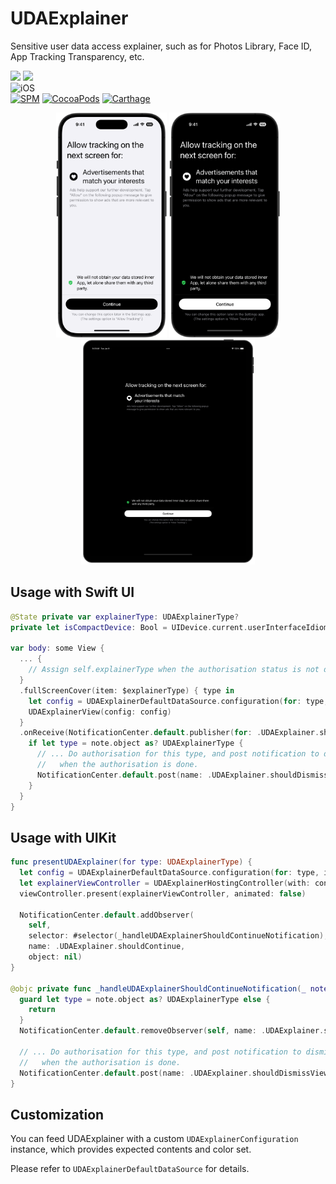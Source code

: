 # UDAExplainer

Sensitive user data access explainer, such as for Photos Library, Face ID, App Tracking Transparency, etc.

[![](https://img.shields.io/endpoint?url=https%3A%2F%2Fswiftpackageindex.com%2Fapi%2Fpackages%2FKjuly%2FUDAExplainer%2Fbadge%3Ftype%3Dswift-versions)](https://swiftpackageindex.com/Kjuly/UDAExplainer)
[![](https://img.shields.io/endpoint?url=https%3A%2F%2Fswiftpackageindex.com%2Fapi%2Fpackages%2FKjuly%2FUDAExplainer%2Fbadge%3Ftype%3Dplatforms)](https://swiftpackageindex.com/Kjuly/UDAExplainer)  
![iOS][iOS-Badge]  
[![SPM][SPM-Badge]][SPM-Link] [![CocoaPods][CocoaPods-Badge]][CocoaPods-Link] [![Carthage][Carthage-Badge]][Carthage-Link]

[iOS-Badge]: https://img.shields.io/badge/iOS-15.5%2B-blue?labelColor=00367A&color=3081D0

[SPM-Badge]: https://img.shields.io/github/v/tag/Kjuly/UDAExplainer?label=SPM&labelColor=2F4858&color=A8DF8E
[SPM-Link]: https://swiftpackageindex.com/Kjuly/UDAExplainer
[CocoaPods-Badge]: https://img.shields.io/cocoapods/v/UDAExplainer?label=CocoaPods&labelColor=2F4858&color=A8DF8E
[CocoaPods-Link]: https://cocoapods.org/pods/UDAExplainer
[Carthage-Badge]: https://img.shields.io/github/v/tag/Kjuly/UDAExplainer?label=Carthage&labelColor=2F4858&color=A8DF8E
[Carthage-Link]: https://swiftpackageindex.com/Kjuly/UDAExplainer


<div align="center">
<img src="https://raw.githubusercontent.com/Kjuly/preview/main/UDAExplainer/01.png" alt="iPhone Preview - Light" height="360" /> 
<img src="https://raw.githubusercontent.com/Kjuly/preview/main/UDAExplainer/02.png" alt="iPhone Preview - Dark" height="360" />
<img src="https://raw.githubusercontent.com/Kjuly/preview/main/UDAExplainer/iPad_01.png" alt="iPad Preview" height="360" />
</div>

## Usage with Swift UI

```Swift
@State private var explainerType: UDAExplainerType?
private let isCompactDevice: Bool = UIDevice.current.userInterfaceIdiom == .phone

var body: some View {
  ... {
    // Assign self.explainerType when the authorisation status is not determined.
  }
  .fullScreenCover(item: $explainerType) { type in
    let config = UDAExplainerDefaultDataSource.configuration(for: type, inCompactDevice: self.isCompactDevice)
    UDAExplainerView(config: config)
  }
  .onReceive(NotificationCenter.default.publisher(for: .UDAExplainer.shouldContinue)) { note in
    if let type = note.object as? UDAExplainerType {
      // ... Do authorisation for this type, and post notification to dismiss the explainer view
      //   when the authorisation is done.
      NotificationCenter.default.post(name: .UDAExplainer.shouldDismissView, object: type)
    }
  }
}
```

## Usage with UIKit

```Swift
func presentUDAExplainer(for type: UDAExplainerType) {
  let config = UDAExplainerDefaultDataSource.configuration(for: type, inCompactDevice: self.isCompactDevice)
  let explainerViewController = UDAExplainerHostingController(with: config)
  viewController.present(explainerViewController, animated: false)

  NotificationCenter.default.addObserver(
    self,
    selector: #selector(_handleUDAExplainerShouldContinueNotification),
    name: .UDAExplainer.shouldContinue,
    object: nil)
}

@objc private func _handleUDAExplainerShouldContinueNotification(_ note: NSNotification) {
  guard let type = note.object as? UDAExplainerType else {
    return
  }
  NotificationCenter.default.removeObserver(self, name: .UDAExplainer.shouldContinue, object: nil)

  // ... Do authorisation for this type, and post notification to dismiss the explainer view
  //   when the authorisation is done.
  NotificationCenter.default.post(name: .UDAExplainer.shouldDismissView, object: type)
}
```

## Customization

You can feed UDAExplainer with a custom `UDAExplainerConfiguration` instance, which provides expected contents and color set.

Please refer to `UDAExplainerDefaultDataSource` for details.

